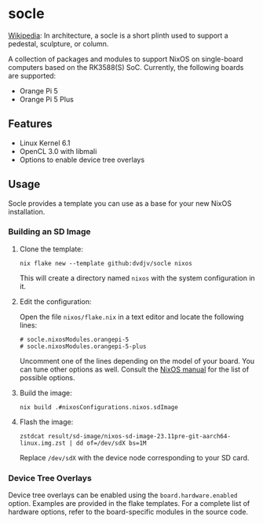 # socle
[Wikipedia](https://en.wikipedia.org/wiki/Socle_(architecture)): In architecture, a socle is a short plinth used to support a pedestal, sculpture, or column.

A collection of packages and modules to support NixOS on single-board computers based on the RK3588(S) SoC. Currently, the following boards are supported:
* Orange Pi 5
* Orange Pi 5 Plus

## Features
* Linux Kernel 6.1
* OpenCL 3.0 with libmali
* Options to enable device tree overlays

## Usage
Socle provides a template you can use as a base for your new NixOS installation.

### Building an SD Image
1. Clone the template:
   ```
   nix flake new --template github:dvdjv/socle nixos
   ```
   This will create a directory named `nixos` with the system configuration in it.
2. Edit the configuration:

   Open the file `nixos/flake.nix` in a text editor and locate the following lines:
   ```
   # socle.nixosModules.orangepi-5
   # socle.nixosModules.orangepi-5-plus
   ```
   Uncomment one of the lines depending on the model of your board. You can tune other options as well. Consult the [NixOS manual](https://nixos.org/manual/nixos/stable/options) for the list of possible options.
3. Build the image:
   ```
   nix build .#nixosConfigurations.nixos.sdImage
   ```
4. Flash the image:
   ```
   zstdcat result/sd-image/nixos-sd-image-23.11pre-git-aarch64-linux.img.zst | dd of=/dev/sdX bs=1M
   ```
   Replace `/dev/sdX` with the device node corresponding to your SD card.

### Device Tree Overlays
Device tree overlays can be enabled using the `board.hardware.enabled` option. Examples are provided in the flake templates. For a complete list of hardware options, refer to the board-specific modules in the source code.
